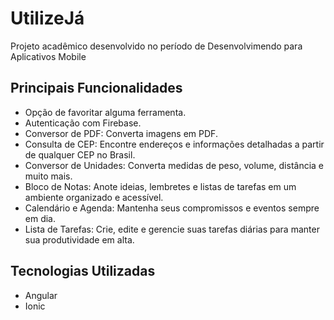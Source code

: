 # UtilizeJá

Projeto acadêmico desenvolvido no período de Desenvolvimendo para Aplicativos Mobile 

## Principais Funcionalidades

* Opção de favoritar alguma ferramenta.
* Autenticação com Firebase.
* Conversor de PDF: Converta imagens em PDF.
* Consulta de CEP: Encontre endereços e informações detalhadas a partir de qualquer CEP no Brasil.
* Conversor de Unidades: Converta medidas de peso, volume, distância e muito mais.
* Bloco de Notas: Anote ideias, lembretes e listas de tarefas em um ambiente organizado e acessível.
* Calendário e Agenda: Mantenha seus compromissos e eventos sempre em dia.
* Lista de Tarefas: Crie, edite e gerencie suas tarefas diárias para manter sua produtividade em alta.

## Tecnologias Utilizadas
* Angular
* Ionic
